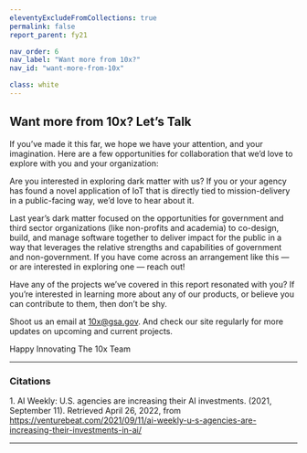```yaml
---
eleventyExcludeFromCollections: true
permalink: false
report_parent: fy21

nav_order: 6
nav_label: "Want more from 10x?"
nav_id: "want-more-from-10x"

class: white
---
```

## Want more from 10x? Let’s Talk


If you’ve made it this far, we hope we have your attention, and your imagination. Here are a few opportunities for collaboration that we’d love to explore with you and your organization:

Are you interested in exploring dark matter with us? If you or your agency has found a novel application of IoT that is directly tied to mission-delivery in a public-facing way, we’d love to hear about it.

Last year’s dark matter focused on the opportunities for government and third sector organizations (like non-profits and academia) to co-design, build, and manage software together to deliver impact for the public in a way that leverages the relative strengths and capabilities of government and non-government. If you have come across an arrangement like this — or are interested in exploring one — reach out!

Have any of the projects we’ve covered in this report resonated with you? If you’re interested in learning more about any of our products, or believe you can contribute to them, then don’t be shy.

Shoot us an email at <10x@gsa.gov>. And check our site regularly for more updates on upcoming and current projects.

Happy Innovating
The 10x Team

----

### Citations

<a name="fn-1"></a>1. AI Weekly: U.S. agencies are increasing their AI investments. (2021, September 11). Retrieved April 26, 2022, from <a href="https://venturebeat.com/2021/09/11/ai-weekly-u-s-agencies-are-increasing-their-investments-in-ai/">https://venturebeat.com/2021/09/11/ai-weekly-u-s-agencies-are-increasing-their-investments-in-ai/</a>

---